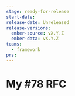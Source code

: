 ```yaml
---
stage: ready-for-release
start-date:
release-date: Unreleased
release-versions:
  ember-source: vX.Y.Z
  ember-data: vX.Y.Z
teams:
  - framework
prs:
---
```

# My #78 RFC
